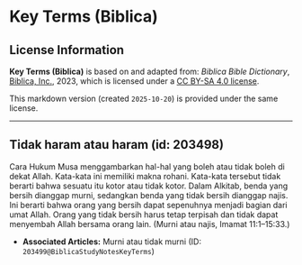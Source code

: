 # Key Terms (Biblica)

## License Information

**Key Terms (Biblica)** is based on and adapted from: _Biblica Bible Dictionary_, [Biblica, Inc.](https://www.biblica.com/), 2023, which is licensed under a [CC BY-SA 4.0 license](https://creativecommons.org/licenses/by-sa/4.0/legalcode.en).

This markdown version (created `2025-10-20`) is provided under the same license.



--------------------------------

## Tidak haram atau haram (id: 203498)

Cara Hukum Musa menggambarkan hal\-hal yang boleh atau tidak boleh di dekat Allah. Kata\-kata ini memiliki makna rohani. Kata\-kata tersebut tidak berarti bahwa sesuatu itu kotor atau tidak kotor. Dalam Alkitab, benda yang bersih dianggap murni, sedangkan benda yang tidak bersih dianggap najis. Ini berarti bahwa orang yang bersih dapat sepenuhnya menjadi bagian dari umat Allah. Orang yang tidak bersih harus tetap terpisah dan tidak dapat menyembah Allah bersama orang lain. (Murni atau najis, Imamat 11:1–15:33\.)

* **Associated Articles:** Murni atau tidak murni (ID: `203499@BiblicaStudyNotesKeyTerms`)

